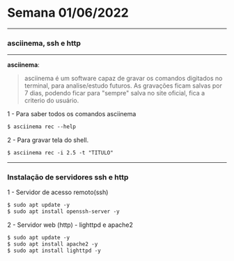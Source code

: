 # Semana 01/06/2022
--------------------------------
### asciinema, ssh e http
-------------------------------------
**asciinema**:
> asciinema é um software capaz de gravar os comandos digitados no terminal, para analise/estudo futuros. 
> As gravações ficam salvas por 7 dias, podendo ficar para "sempre" salva no site oficial, fica a criterio do usuário.

1 - Para saber todos os comandos asciinema
```markdown
$ asciinema rec --help
```
2 - Para gravar tela do shell.
```markdown
$ asciinema rec -i 2.5 -t "TITULO"
```
-------------------------------
### Instalação de servidores ssh e http

1 - Servidor de acesso remoto(ssh)
```markdown
$ sudo apt update -y
$ sudo apt install openssh-server -y
```
2 - Servidor web (http) - lighttpd e apache2
```markdown
$ sudo apt update -y
$ sudo apt install apache2 -y
$ sudo apt install lighttpd -y
```